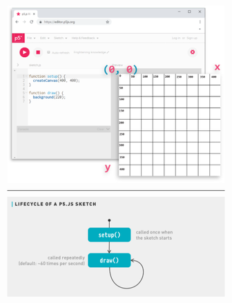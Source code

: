 
<img src="./images/piano_cartesiano.png" alt="drawing" style="width:600px;"/>

---

<img src="./images/setup_loop.png" alt="drawing" style="width:600px;"/>
